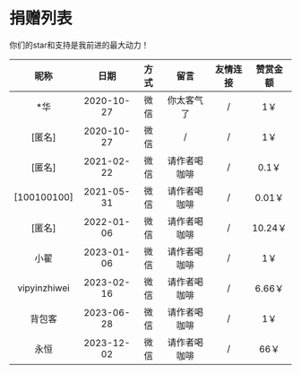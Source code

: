 # 捐赠列表

你们的star和支持是我前进的最大动力！

|昵称|日期|方式|留言|友情连接|赞赏金额|
|:---:|:---:|:---:|:---:|:---:|:---:|
|*华|2020-10-27|微信|你太客气了|/|1￥|
|[匿名]|2020-10-27|微信|/|/|1￥|
|[匿名]|2021-02-22|微信|请作者喝咖啡|/|0.1￥|
|[100100100]|2021-05-31|微信|请作者喝咖啡|/|0.01￥|
|[匿名]|2022-01-06|微信|请作者喝咖啡|/|10.24￥|
|小翟|2023-01-06|微信|请作者喝咖啡|/|1￥|
|vipyinzhiwei|2023-02-16|微信|请作者喝咖啡|/|6.66￥|
|背包客|2023-06-28|微信|请作者喝咖啡|/|1￥|
|永恒|2023-12-02|微信|请作者喝咖啡|/|66￥|
